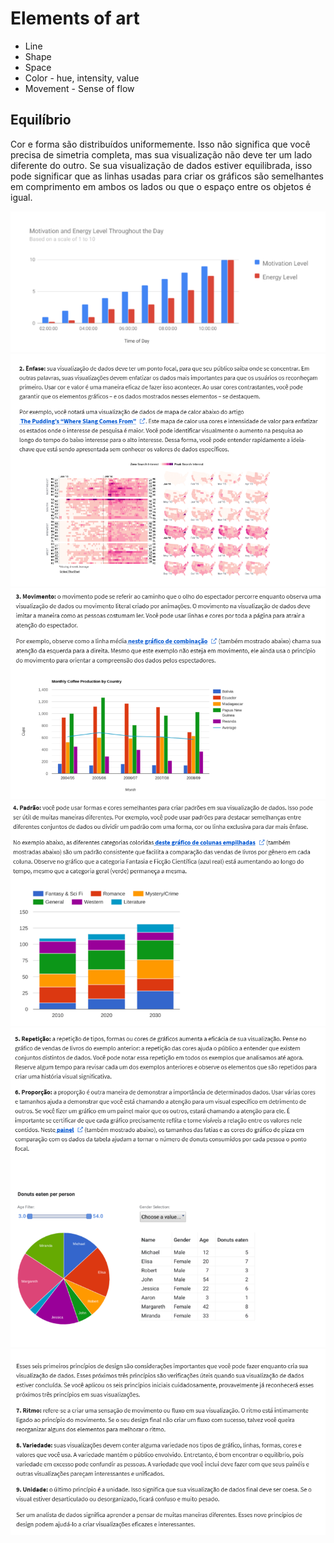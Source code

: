 # Elements of art

*   Line
*   Shape
*   Space
*   Color - hue, intensity, value
*   Movement - Sense of flow

## Equilíbrio 

Cor e forma são distribuídos uniformemente. Isso não significa que você precisa de simetria completa, mas sua visualização não deve ter um lado diferente do outro. Se sua visualização de dados estiver equilibrada, isso pode significar que as linhas usadas para criar os gráficos são semelhantes em comprimento em ambos os lados ou que o espaço entre os objetos é igual. 

<img src="./img/motivacao.png">

<img src="./img/enfase.png">

<img src="./img/movimento.png">

<img src="./img/padrao.png">

<img src="./img/repeticao.png">

<img src="./img/ritmo.png">

